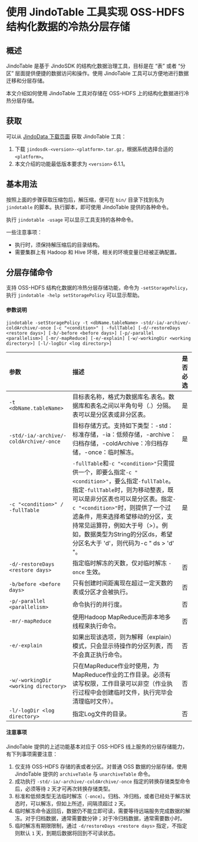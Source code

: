 # 使用 JindoTable 工具实现 OSS-HDFS 结构化数据的冷热分层存储

## 概述

JindoTable 是基于 JindoSDK 的结构化数据治理工具，目标是在 “表” 或者 “分区” 层面提供便捷的数据访问和操作。使用 JindoTable 工具可以方便地进行数据迁移和分层存储。

本文介绍如何使用 JindoTable 工具对存储在 OSS-HDFS 上的结构化数据进行冷热分层存储。

## 获取

可以从 [JindoData 下载页面](/docs/user/6.x/6.1.1/jindodata_download.md) 获取 JindoTable 工具：
1. 下载 `jindosdk-<version>-<platform>.tar.gz`，根据系统选择合适的 `<platform>`。
2. 本文介绍的功能最低版本要求为 `<version>` 6.1.1。

## 基本用法

按照上面的步骤获取压缩包后，解压缩，便可在 `bin/` 目录下找到名为 `jindotable` 的脚本。执行脚本，即可使用 JindoTable 提供的各种命令。

执行 `jindotable -usage` 可以显示工具支持的各种命令。

一些注意事项：
 - 执行时，须保持解压缩后的目录结构。
 - 需要集群上有 Hadoop 和 Hive 环境，相关的环境变量已经被正确配置。

## 分层存储命令

支持 OSS-HDFS 结构化数据的冷热分层存储功能，命令为 `-setStoragePolicy`，执行 `jindotable -help setStoragePolicy` 可以显示帮助。

#### 参数说明

```
jindotable -setStoragePolicy -t <dbName.tableName> -std/-ia/-archive/-coldArchive/-once [-c "<condition>" | -fullTable] [-d/-restoreDays <restore days>] [-b/-before <before days>] [-p/-parallel <parallelism>] [-mr/-mapReduce] [-e/-explain] [-w/-workingDir <working directory>] [-l/-logDir <log directory>]
```

| 参数                                     | 描述                                                                                                                                                                                                                                       | 是否必选 |
|:---------------------------------------|:-----------------------------------------------------------------------------------------------------------------------------------------------------------------------------------------------------------------------------------------|:-----|
| `-t <dbName.tableName>`                | 目标表名称，格式为数据库名.表名。数据库和表名之间以半角句号（.）分隔。表可以是分区表或非分区表。                                                                                                                                                                                        | 是    |
| `-std/-ia/-archive/-coldArchive/-once` | 目标存储方式。支持如下类型：-std：标准存储，-ia：低频存储，-archive：归档存储，-coldArchive：冷归档存储，-once：临时解冻。                                                                                                                                                            | 是    |
| `-c "<condition>" / -fullTable`        | `-fullTable`和`-c "<condition>"`只需提供一个，即要么指定`-c "<condition>"`，要么指定`-fullTable`。指定`-fullTable`时，则为移动整表，既可以是非分区表也可以是分区表。指定`-c "<condition>"`时，则提供了一个过滤条件，用来选择希望移动的分区，支持常见运算符，例如大于号（>）。例如，数据类型为String的分区ds，希望分区名大于 'd'，则代码为-c " ds > 'd' "。 | 是    |
| `-d/-restoreDays <restore days>`       | 指定临时解冻的天数，仅对临时解冻 `-once` 生效。                                                                                                                                                                                                             | 否    |
| `-b/before <before days>`              | 只有创建时间距离现在超过一定天数的表或分区才会被执行。                                                                                                                                                                                                              | 否    |
| `-p/-parallel <parallelism>`           | 命令执行的并行度。                                                                                                                                                                                                                                | 否    |
| `-mr/-mapReduce`                       | 使用Hadoop MapReduce而非本地多线程来执行命令。                                                                                                                                                                                                          | 否    |
| `-e/-explain`                          | 如果出现该选项，则为解释（explain）模式，只会显示待操作的分区列表，而不会真正执行命令。                                                                                                                                                                                          | 否    |
| `-w/-workingDir <working directory>`   | 只在MapReduce作业时使用，为MapReduce作业的工作目录。必须有读写权限，工作目录可以非空（作业执行过程中会创建临时文件，执行完毕会清理临时文件）。                                                                                                                                                         | 否    |
| `-l/-logDir <log directory>`           | 指定Log文件的目录。                                                                                                                                                                                                                              | 否    |

#### 注意事项

JindoTable 提供的上述功能基本对应于 OSS-HDFS 线上服务的分层存储能力，有下列事项需要注意：
1. 仅支持 OSS-HDFS 存储的表或者分区。对普通 OSS 数据的分层存储，使用 JindoTable 提供的 `archiveTable` 与 `unarchiveTable` 命令。
2. 成功执行 `-std/-ia/-archive/-coldArchive/-once` 指定的转换存储类型命令后，必须等待 `2` 天才可再次转换存储类型。 
3. 标准和低频类型无法临时解冻（`-once`）。归档、冷归档，或者已经处于解冻状态时，可以解冻，但如上所述，间隔须超过 `2` 天。 
4. 临时解冻命令返回后，数据仍不能立即可读，需要等待远端服务完成数据的解冻。对于归档数据，通常需要数分钟；对于冷归档数据，通常需要数小时。 
5. 临时解冻有期限限制，通过 `-d/restoreDays <restore days>` 指定，不指定则默认 `1` 天，到期后数据将回到不可读状态。
